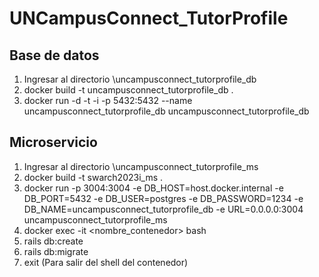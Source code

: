 # UNCampusConnect_TutorProfile

## Base de datos
1. Ingresar al directorio \uncampusconnect_tutorprofile_db
2. docker build -t uncampusconnect_tutorprofile_db .
3. docker run -d -t -i -p 5432:5432 --name uncampusconnect_tutorprofile_db uncampusconnect_tutorprofile_db

## Microservicio
1. Ingresar al directorio \uncampusconnect_tutorprofile_ms
2. docker build -t swarch2023i_ms .
3. docker run -p 3004:3004 -e DB_HOST=host.docker.internal -e DB_PORT=5432 -e DB_USER=postgres -e DB_PASSWORD=1234 -e DB_NAME=uncampusconnect_tutorprofile_db -e URL=0.0.0.0:3004 uncampusconnect_tutorprofile_ms
4. docker exec -it <nombre_contenedor> bash
5. rails db:create
6. rails db:migrate
7. exit (Para salir del shell del contenedor)
